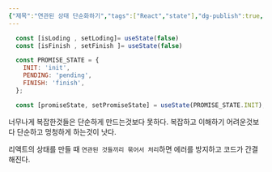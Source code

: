 ```yaml
---
{"제목":"연관된 상태 단순화하기","tags":["React","state"],"dg-publish":true,"permalink":"/v2/공부노트/React/연관된 상태 단순화하기/","dgPassFrontmatter":true}
---
```




```jsx
  const [isLoding , setLoding]= useState(false)  
  const [isFinish , setFinish ]= useState(false)
```


```jsx
  const PROMISE_STATE = {
    INIT: 'init',
    PENDING: 'pending',
    FINISH: 'finish',
  };

  const [promiseState, setPromiseState] = useState(PROMISE_STATE.INIT);
```


너무나게 복잡한것들은 단순하게 만드는것보다 못하다.
복잡하고 이해하기 어려운것보다 단순하고 멍청하게 하는것이 낫다.


리액트의 상태를 만들 때 `연관된 것들끼리 묶어서 처리`하면 에러를 방지하고 코드가 간결해진다.